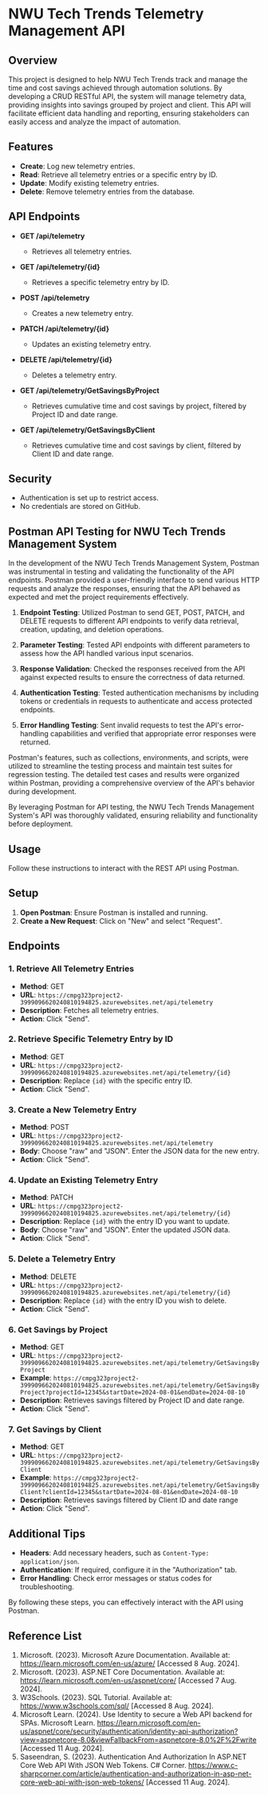 
# NWU Tech Trends Telemetry Management API

## Overview

This project is designed to help NWU Tech Trends track and manage the time and cost savings achieved through automation solutions. By developing a CRUD RESTful API, the system will manage telemetry data, providing insights into savings grouped by project and client. This API will facilitate efficient data handling and reporting, ensuring stakeholders can easily access and analyze the impact of automation.


## Features

- **Create**: Log new telemetry entries.
- **Read**: Retrieve all telemetry entries or a specific entry by ID.
- **Update**: Modify existing telemetry entries.
- **Delete**: Remove telemetry entries from the database.


## API Endpoints

- **GET /api/telemetry**
  - Retrieves all telemetry entries.

- **GET /api/telemetry/{id}**
  - Retrieves a specific telemetry entry by ID.

- **POST /api/telemetry**
  - Creates a new telemetry entry.

- **PATCH /api/telemetry/{id}**
  - Updates an existing telemetry entry.

- **DELETE /api/telemetry/{id}**
  - Deletes a telemetry entry.

- **GET /api/telemetry/GetSavingsByProject**
  - Retrieves cumulative time and cost savings by project, filtered by Project ID and date range.

- **GET /api/telemetry/GetSavingsByClient**
  - Retrieves cumulative time and cost savings by client, filtered by Client ID and date range.
    

## Security

- Authentication is set up to restrict access.
- No credentials are stored on GitHub.
  


## Postman API Testing for NWU Tech Trends Management System

In the development of the NWU Tech Trends Management System, Postman was instrumental in testing and validating the functionality of the API endpoints. Postman provided a user-friendly interface to send various HTTP requests and analyze the responses, ensuring that the API behaved as expected and met the project requirements effectively.

1. **Endpoint Testing**: Utilized Postman to send GET, POST, PATCH, and DELETE requests to different API endpoints to verify data retrieval, creation, updating, and deletion operations.

2. **Parameter Testing**: Tested API endpoints with different parameters to assess how the API handled various input scenarios.

3. **Response Validation**: Checked the responses received from the API against expected results to ensure the correctness of data returned.

4. **Authentication Testing**: Tested authentication mechanisms by including tokens or credentials in requests to authenticate and access protected endpoints.

5. **Error Handling Testing**: Sent invalid requests to test the API's error-handling capabilities and verified that appropriate error responses were returned.

Postman's features, such as collections, environments, and scripts, were utilized to streamline the testing process and maintain test suites for regression testing. The detailed test cases and results were organized within Postman, providing a comprehensive overview of the API's behavior during development.

By leveraging Postman for API testing, the NWU Tech Trends Management System's API was thoroughly validated, ensuring reliability and functionality before deployment.



## Usage

Follow these instructions to interact with the REST API using Postman.

## Setup

1. **Open Postman**: Ensure Postman is installed and running.
2. **Create a New Request**: Click on "New" and select "Request".

## Endpoints

### 1. Retrieve All Telemetry Entries
- **Method**: GET
- **URL**: `https://cmpg323project2-3999096620240810194825.azurewebsites.net/api/telemetry`
- **Description**: Fetches all telemetry entries.
- **Action**: Click "Send".

### 2. Retrieve Specific Telemetry Entry by ID
- **Method**: GET
- **URL**: `https://cmpg323project2-3999096620240810194825.azurewebsites.net/api/telemetry/{id}`
- **Description**: Replace `{id}` with the specific entry ID.
- **Action**: Click "Send".

### 3. Create a New Telemetry Entry
- **Method**: POST
- **URL**: `https://cmpg323project2-3999096620240810194825.azurewebsites.net/api/telemetry`
- **Body**: Choose "raw" and "JSON". Enter the JSON data for the new entry.
- **Action**: Click "Send".

### 4. Update an Existing Telemetry Entry
- **Method**: PATCH
- **URL**: `https://cmpg323project2-3999096620240810194825.azurewebsites.net/api/telemetry/{id}`
- **Description**: Replace `{id}` with the entry ID you want to update.
- **Body**: Choose "raw" and "JSON". Enter the updated JSON data.
- **Action**: Click "Send".

### 5. Delete a Telemetry Entry
- **Method**: DELETE
- **URL**: `https://cmpg323project2-3999096620240810194825.azurewebsites.net/api/telemetry/{id}`
- **Description**: Replace `{id}` with the entry ID you wish to delete.
- **Action**: Click "Send".

### 6. Get Savings by Project
- **Method**: GET
- **URL**: `https://cmpg323project2-3999096620240810194825.azurewebsites.net/api/telemetry/GetSavingsByProject`
- **Example**: `https://cmpg323project2-3999096620240810194825.azurewebsites.net/api/telemetry/GetSavingsByProject?projectId=12345&startDate=2024-08-01&endDate=2024-08-10`
- **Description**: Retrieves savings filtered by Project ID and date range.
- **Action**: Click "Send".

### 7. Get Savings by Client
- **Method**: GET
- **URL**: `https://cmpg323project2-3999096620240810194825.azurewebsites.net/api/telemetry/GetSavingsByClient`
- **Example**: `https://cmpg323project2-3999096620240810194825.azurewebsites.net/api/telemetry/GetSavingsByClient?clientId=12345&startDate=2024-08-01&endDate=2024-08-10`
- **Description**: Retrieves savings filtered by Client ID and date range
- **Action**: Click "Send".

## Additional Tips

- **Headers**: Add necessary headers, such as `Content-Type: application/json`.
- **Authentication**: If required, configure it in the "Authorization" tab.
- **Error Handling**: Check error messages or status codes for troubleshooting.

By following these steps, you can effectively interact with the API using Postman.
     

## Reference List

1. Microsoft. (2023). Microsoft Azure Documentation. Available at: https://learn.microsoft.com/en-us/azure/ [Accessed 8 Aug. 2024].
2. Microsoft. (2023). ASP.NET Core Documentation. Available at: https://learn.microsoft.com/en-us/aspnet/core/ [Accessed 7 Aug. 2024].
3. W3Schools. (2023). SQL Tutorial. Available at: https://www.w3schools.com/sql/ [Accessed 8 Aug. 2024].
4. Microsoft Learn. (2024). Use Identity to secure a Web API backend for SPAs. Microsoft Learn. https://learn.microsoft.com/en-us/aspnet/core/security/authentication/identity-api-authorization?view=aspnetcore-8.0&viewFallbackFrom=aspnetcore-8.0%2F%2Fwrite  [Accessed 11 Aug. 2024].
5. Saseendran, S. (2023). Authentication And Authorization In ASP.NET Core Web API With JSON Web Tokens. C# Corner. https://www.c-sharpcorner.com/article/authentication-and-authorization-in-asp-net-core-web-api-with-json-web-tokens/  [Accessed 11 Aug. 2024].

